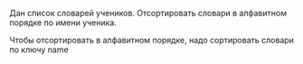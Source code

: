 Дан список словарей учеников.
Отсортировать словари в алфавитном порядке по имени ученика.

<div class="hint">
  Чтобы отсортировать в алфавитном порядке, надо сортировать словари по ключу name
</div>

